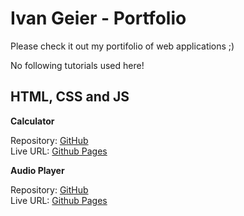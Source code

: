 # Ivan Geier - Portfolio

Please check it out my portifolio of web applications ;) 

No following tutorials used here!

## HTML, CSS and JS

**Calculator**

Repository: [GitHub](https://github.com/ivangeier/calculator)  
Live URL: [Github Pages](https://ivangeier.github.io/calculator/)


**Audio Player**

Repository: [GitHub](https://github.com/ivangeier/AudioPlayer)  
Live URL: [Github Pages](https://ivangeier.github.io/AudioPlayer/)
